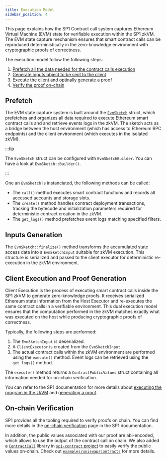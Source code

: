 ```yaml
---
title: Execution Model
sidebar_position: 4
---
```


This page explains how the SP1 Contract call system captures Ethereum Virtual Machine (EVM) state for verifiable execution within the SP1 zkVM. The EVM state capture mechanism ensures that smart contract calls can be reproduced deterministically in the zero-knowledge environment with cryptographic proofs of correctness.

The execution model follow the following steps:

1. [Prefetch all the data needed for the contract calls execution](#prefetch)
2. [Generate inputs object to be sent to the client](#inputs-generation)
3. [Execute the client and optinally generate a proof](#client-execution-and-proof-generation)
4. [Verify the proof on-chain](#on-chain-verification)

## Prefetch

The EVM state capture system is built around the [`EvmSketch`](pathname:///api/sp1_cc_host_executor/struct.EvmSketch.html) struct, which prefetches and organizes all data required to execute Ethereum smart contract calls and and retrieve events logs in the zkVM. The sketch acts as a bridge between the host environment (which has access to Ethereum RPC endpoints) and the client environment (which executes in the isolated zkVM).

:::tip

The `EvmSketch` struct can be configured with `EvmSketchBuilder`. You can have a look at `EvmSketch::Builder()`.

:::

One an `EvmSketch` is instanciated, the following methods can be called:

* The `call()` method executes smart contract functions and records all accessed accounts and storage slots.
* The `create()` method handles contract deployment transactions, tracking the bytecode and initialization parameters required for deterministic contract creation in the zkVM.
* The `get_logs()` method prefetches event logs matching specified filters.

## Inputs Generation

The `EvmSketch::finalize()` method transforms the accumulated state access data into a `EvmSketchInput` suitable for zkVM execution. This structure is serialized and passed to the client executor for deterministic re-execution in the zkVM environment.

## Client Execution and Proof Generation

Client Execution is the process of executing smart contract calls inside the SP1 zkVM to generate zero-knowledge proofs. It receives serialized Ethereum state information from the Host Executor and re-executes the same contract calls in a verifiable environment. This dual execution model ensures that the computation performed in the zkVM matches exactly what was executed on the host while producing cryptographic proofs of correctness.

Typically, the following steps are performed:

1. The `EvmSketchInput` is deserialized.
2. A `ClientExecutor` is created from the `EvmSketchInput`.
3. The actual contract calls within the zkVM environment are performed using the `execute()` method. Event logs can be retrieved using the `get_logs()` method.

The `execute()` method returns a `ContractPublicValues` struct containing all information needed for on-chain verification.

You can refer to the SP1 documentation for more details about [executing the program in the zkVM](https://docs.succinct.xyz/docs/sp1/generating-proofs/basics#executing-the-program) and [generating a proof](https://docs.succinct.xyz/docs/sp1/generating-proofs/basics#generating-the-proof).

## On-chain Verification

SP1 provides all the tooling required to verify proofs on chain. You can find more details in the [on-chain verification](https://docs.succinct.xyz/docs/sp1/verification/getting-started#generating-sp1-proofs-for-onchain-verification) page in the SP1 documentation.

In addition, the public values associated with our proof are abi-encoded, which allows to use the output of the contract call on chain. We also added a [`ContractCall`](https://github.com/succinctlabs/sp1-contracts/blob/main/contracts/src/v4.0.0-rc.3/utils/ContractCall.sol) library in [`sp1-contract` project](https://github.com/succinctlabs/sp1-contracts/pulls) to easily verify the public values on-chain. Check out [`examples/uniswap/contracts`](https://github.com/succinctlabs/sp1-contract-call/tree/main/examples/uniswap/contracts) for more details.
